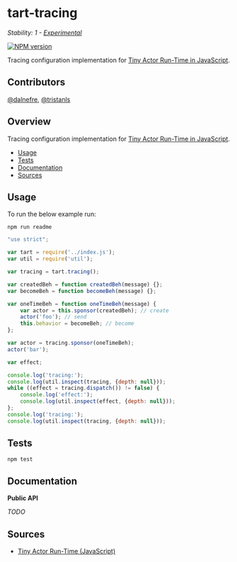 # tart-tracing

_Stability: 1 - [Experimental](https://github.com/tristanls/stability-index#stability-1---experimental)_

[![NPM version](https://badge.fury.io/js/tart-tracing.png)](http://npmjs.org/package/tart-tracing)

Tracing configuration implementation for [Tiny Actor Run-Time in JavaScript](https://github.com/organix/tartjs).

## Contributors

[@dalnefre](https://github.com/dalnefre), [@tristanls](https://github.com/tristanls)

## Overview

Tracing configuration implementation for [Tiny Actor Run-Time in JavaScript](https://github.com/organix/tartjs).

  * [Usage](#usage)
  * [Tests](#tests)
  * [Documentation](#documentation)
  * [Sources](#sources)

## Usage

To run the below example run:

    npm run readme

```javascript
"use strict";

var tart = require('../index.js');
var util = require('util');

var tracing = tart.tracing();

var createdBeh = function createdBeh(message) {};
var becomeBeh = function becomeBeh(message) {};

var oneTimeBeh = function oneTimeBeh(message) {
    var actor = this.sponsor(createdBeh); // create
    actor('foo'); // send
    this.behavior = becomeBeh; // become
};

var actor = tracing.sponsor(oneTimeBeh);
actor('bar');

var effect;

console.log('tracing:');
console.log(util.inspect(tracing, {depth: null}));
while ((effect = tracing.dispatch()) != false) {
    console.log('effect:');
    console.log(util.inspect(effect, {depth: null}));
};
console.log('tracing:');
console.log(util.inspect(tracing, {depth: null}));
```

## Tests

    npm test

## Documentation

**Public API**

_TODO_

## Sources

  * [Tiny Actor Run-Time (JavaScript)](https://github.com/organix/tartjs)